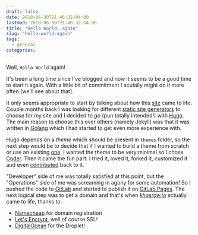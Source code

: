 ```yaml
---
draft: false
date: 2018-06-30T21:46:32-04:00
lastmod: 2018-06-30T21:46:32-04:00
title: "Hello World, again"
slug: "hello-world-again"
tags:
  - general
categories:
---
```


Well, `Hello World` again!

It's been a long time since I've blogged and now it seems to be a good time to start it again. With a little bit of commitment I acutally might do it more often [we'll see about that].

It only seems appropriate to start by talking about how this [site](https://khosrow.io/) came to life. Couple months back I was looking for different [static site generators](https://www.netlify.com/blog/2017/05/25/top-ten-static-site-generators-of-2017/) to choose for my site and I decided to *go* (pun totally intended!) with [Hugo](https://gohugo.io/). The main reason to choose this over others (namely Jekyll) was that it was written in [Golang](https://golang.org/) which I had started to get even more experience with.

<!--more-->

Hugo depends on a *theme* which should be present in `themes` folder, so the next step would be to decide that if I wanted to build a theme from scratch or use an existing [one](https://themes.gohugo.io/). I wanted the theme to be very minimal so I chose [Coder](https://themes.gohugo.io/hugo-coder/). Then it came the fun part: I tried it, loved it, forked it, customized it and even [contributed](https://github.com/luizdepra/hugo-coder/) back to it.

"Developer" side of me was totally satisfied at this point, but the "Operations" side of me was screaming in agony for some automation! So I pushed the code to [GitLab](https://gitlab.com/) and started to publish it on [GitLab Pages](https://about.gitlab.com/features/pages/). The next logical step was to get a domain and that's when *[khosrow.io](https://khosrow.io/)* actually came to life, thanks to:

- [Namecheap](https://www.namecheap.com/) for domain registration
- [Let's Encrypt](https://letsencrypt.org/), well of course SSL!
- [DigitalOcean](https://www.digitalocean.com/) for the Droplet!

